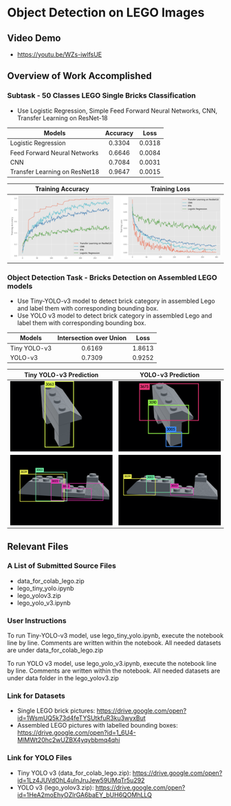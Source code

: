 # Object Detection on LEGO Images

## Video Demo
* https://youtu.be/WZs-iwlfsUE

## Overview of Work Accomplished
### Subtask - 50 Classes LEGO Single Bricks Classification
* Use Logistic Regression, Simple Feed Forward Neural Networks, CNN, Transfer Learning on ResNet-18

| Models | Accuracy | Loss |
| ------------- | :-------------: | :-------------: |
| Logistic Regression | 0.3304 | 0.0318 |
| Feed Forward Neural Networks | 0.6646 | 0.0084 |
| CNN | 0.7084 | 0.0031 |
| Transfer Learning on ResNet18 | 0.9647 | 0.0015 |

Training Accuracy             |  Training Loss
:-------------------------:|:-------------------------:
![](Results/training_accuracy.png)  |  ![](Results/training_loss.png)

### Object Detection Task - Bricks Detection on Assembled LEGO models
* Use Tiny-YOLO-v3 model to detect brick category in assembled Lego and label them with corresponding bounding box.
* Use YOLO v3 model to detect brick category in assembled Lego and label them with corresponding bounding box.

| Models | Intersection over Union | Loss |
| ------------- | :-------------: | :-------------: |
| Tiny YOLO-v3 | 0.6169 | 1.8613 |
| YOLO-v3 | 0.7309 | 0.9252 |

Tiny YOLO-v3 Prediction |  YOLO-v3 Prediction
:-------------------------:|:-------------------------:
![](Results/tiny_1.png)  |  ![](Results/v3_1.png)
![](Results/tiny_2.png)  |  ![](Results/v3_2.png)

## Relevant Files
### A List of Submitted Source Files
* data\_for\_colab\_lego.zip
* lego\_tiny\_yolo.ipynb
* lego\_yolov3.zip
* lego\_yolo\_v3.ipynb

### User Instructions
To run Tiny-YOLO-v3 model, use lego\_tiny\_yolo.ipynb, execute the notebook line by line. Comments are written within the notebook. All needed datasets are under data\_for\_colab\_lego.zip

To run YOLO v3 model, use lego\_yolo\_v3.ipynb, execute the notebook line by line. Comments are written within the notebook. All needed datasets are under data folder in the lego\_yolov3.zip

### Link for Datasets
* Single LEGO brick pictures: https://drive.google.com/open?id=1WsmUQ5k73d4feTYSUtkfuR3ku3wyxBut
* Assembled LEGO pictures with labelled bounding boxes: https://drive.google.com/open?id=1_6U4-MlMWt20hc2wUZBX4yqybbmq4qhi

### Link for YOLO Files
* Tiny YOLO v3 (data\_for\_colab\_lego.zip): https://drive.google.com/open?id=1Lz4JUVdOhL4ulnJruJew59UMqTr5u292
* YOLO v3 (lego\_yolov3.zip): https://drive.google.com/open?id=1HeA2moEhyOZlrGA6baEY_bUH6QOMhLLQ

